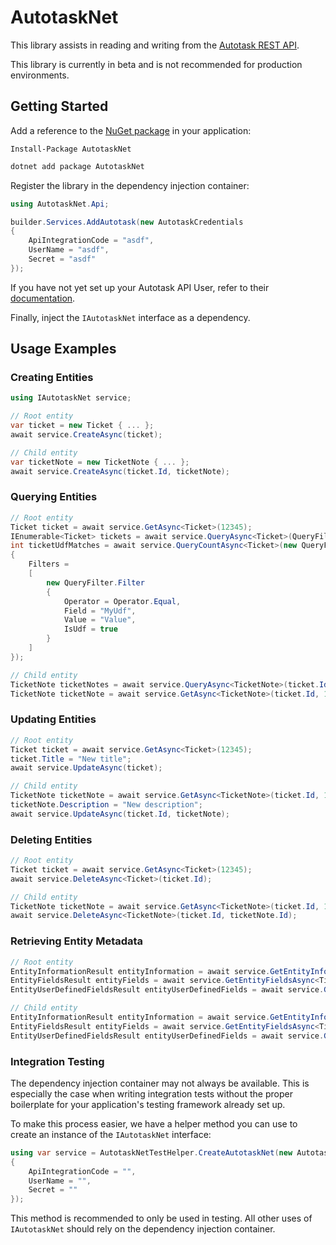 # AutotaskNet

This library assists in reading and writing from the [Autotask REST API](https://autotask.net/help/developerhelp/Content/APIs/REST/REST_API_Home.htm).

This library is currently in beta and is not recommended for production environments.

## Getting Started

Add a reference to the [NuGet package](https://www.nuget.org/packages/AutotaskNet) in your application:
```pwsh
Install-Package AutotaskNet
```

```bash
dotnet add package AutotaskNet
```

Register the library in the dependency injection container:

```c#
using AutotaskNet.Api;

builder.Services.AddAutotask(new AutotaskCredentials
{
    ApiIntegrationCode = "asdf",
    UserName = "asdf",
    Secret = "asdf"
});
```

If you have not yet set up your Autotask API User, refer to their [documentation](https://autotask.net/help/DeveloperHelp/Content/APIs/REST/General_Topics/REST_Security_Auth.htm).

Finally, inject the `IAutotaskNet` interface as a dependency.

## Usage Examples

### Creating Entities

```c#
using IAutotaskNet service;

// Root entity
var ticket = new Ticket { ... };
await service.CreateAsync(ticket);

// Child entity
var ticketNote = new TicketNote { ... };
await service.CreateAsync(ticket.Id, ticketNote);
```

### Querying Entities

```c#
// Root entity
Ticket ticket = await service.GetAsync<Ticket>(12345);
IEnumerable<Ticket> tickets = await service.QueryAsync<Ticket>(QueryFilter.All, 5); // 5 pages of 500 entities
int ticketUdfMatches = await service.QueryCountAsync<Ticket>(new QueryFilter
{
    Filters =
    [
        new QueryFilter.Filter
        {
            Operator = Operator.Equal,
            Field = "MyUdf",
            Value = "Value",
            IsUdf = true
        }
    ]
});

// Child entity
TicketNote ticketNotes = await service.QueryAsync<TicketNote>(ticket.Id);
TicketNote ticketNote = await service.GetAsync<TicketNote>(ticket.Id, 12345);
```

### Updating Entities

```c#
// Root entity
Ticket ticket = await service.GetAsync<Ticket>(12345);
ticket.Title = "New title";
await service.UpdateAsync(ticket);

// Child entity
TicketNote ticketNote = await service.GetAsync<TicketNote>(ticket.Id, 12435);
ticketNote.Description = "New description";
await service.UpdateAsync(ticket.Id, ticketNote);
```

### Deleting Entities

```c#
// Root entity
Ticket ticket = await service.GetAsync<Ticket>(12345);
await service.DeleteAsync<Ticket>(ticket.Id);

// Child entity
TicketNote ticketNote = await service.GetAsync<TicketNote>(ticket.Id, 12435);
await service.DeleteAsync<TicketNote>(ticket.Id, ticketNote.Id);
```

### Retrieving Entity Metadata

```c#
// Root entity
EntityInformationResult entityInformation = await service.GetEntityInformationAsync<Ticket>();
EntityFieldsResult entityFields = await service.GetEntityFieldsAsync<Ticket>();
EntityUserDefinedFieldsResult entityUserDefinedFields = await service.GetEntityUserDefinedFieldsAsync<Ticket>();

// Child entity
EntityInformationResult entityInformation = await service.GetEntityInformationAsync<TicketNote>(ticket.Id);
EntityFieldsResult entityFields = await service.GetEntityFieldsAsync<TicketNote>(ticket.Id);
EntityUserDefinedFieldsResult entityUserDefinedFields = await service.GetEntityUserDefinedFieldsAsync<TicketNote>(ticket.Id);
```

### Integration Testing

The dependency injection container may not always be available. This is especially the case when writing integration tests without the proper boilerplate for your application's testing framework already set up.

To make this process easier, we have a helper method you can use to create an instance of the `IAutotaskNet` interface:

```c#
using var service = AutotaskNetTestHelper.CreateAutotaskNet(new AutotaskCredentials
{
    ApiIntegrationCode = "", 
    UserName = "",
    Secret = ""
});
```

This method is recommended to only be used in testing. All other uses of `IAutotaskNet` should rely on the dependency injection container.
